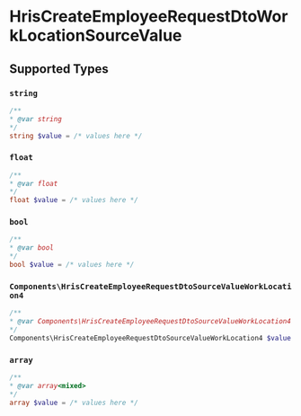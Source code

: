 # HrisCreateEmployeeRequestDtoWorkLocationSourceValue


## Supported Types

### `string`

```php
/**
* @var string
*/
string $value = /* values here */
```

### `float`

```php
/**
* @var float
*/
float $value = /* values here */
```

### `bool`

```php
/**
* @var bool
*/
bool $value = /* values here */
```

### `Components\HrisCreateEmployeeRequestDtoSourceValueWorkLocation4`

```php
/**
* @var Components\HrisCreateEmployeeRequestDtoSourceValueWorkLocation4
*/
Components\HrisCreateEmployeeRequestDtoSourceValueWorkLocation4 $value = /* values here */
```

### `array`

```php
/**
* @var array<mixed>
*/
array $value = /* values here */
```

